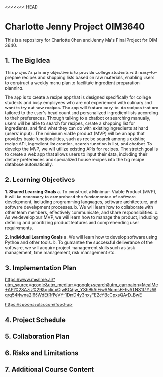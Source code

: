 <<<<<<< HEAD
# Charlotte Jenny Project OIM3640
 This is a repository for Charlotte Chen and Jenny Ma's Final Project for OIM 3640. 

## 1. The Big Idea
This project's primary objective is to provide college students with easy-to-prepare recipes and shopping lists based on raw materials, enabling users to construct a weekly menu plan to facilitate ingredient preparation planning.

The app is to create a recipe app that is designed specifically for college students and busy employees who are not experienced with culinary and want to try out new recipes. The app will feature easy-to-do recipes that are tailored to the user's head count and personalized ingredient lists according to their preferences. Through talking to a chatbot or searching manually, users will be able to search for recipes, create a shopping list for ingredients, and find what they can do with existing ingredients at hand (users' input) . The minimum viable product (MVP) will be an app that provides basic functionalities, such as recipe search among a existing recipe API, ingredient list creation, search function in list, and chatbot.  To develop the MVP, we will utilize existing APIs for recipes. The stretch goal is to create a web app that allows users to input their data, including their dietary preferences and specialized house recipes into the big recipe database automatically.

## 2. Learning Objectives
**1. Shared Learning Goals**
a. To construct a Minimum Viable Product (MVP), it will be necessary to comprehend the fundamentals of software development, including programming languages, software architecture, and software development processes.
b. We will learn how to collaborate with other team members, effectively communicate, and share responsibilities.
c. As we develop our MVP, we will learn how to manage the product, including defining and prioritizing product features and comprehending user requirements.

**2. Individual Learning Goals**
a. We will learn how to develop software using Python and other tools.
b. To guarantee the successful deliverance of the software, we will acquire project management skills such as task management, time management, risk management etc.


## 3. Implementation Plan


https://www.mealme.ai/?utm_source=google&utm_medium=google+search&utm_campaign=MealMe+API%28Aziz%29&gclid=CjwKCAjw_YShBhAiEiwAMomsEFRvATNS1tZYzWqrq54Nwna2I66WdEtRfPeVY-1DmD4y3hxyFE2cYBoCpxsQAvD_BwE

https://spoonacular.com/food-api

## 4. Project Schedule

## 5. Collaboration Plan

## 6. Risks and Limitations

## 7. Additional Course Content